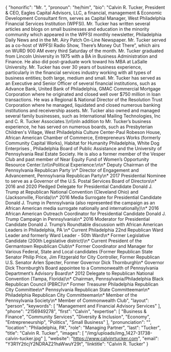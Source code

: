 {
  "honorific": "Mr. ",
  "pronoun": "he/him",
  "bio": "Calvin R. Tucker, President & CEO, Eagles Capital Advisors, LLC, a financial, management & Economic Development Consultant firm, serves as Capital Manager, West Philadelphia Financial Services Institution (WPFSI). Mr. Tucker has written several articles and blogs on small businesses and education in the minority community which appeared in the WPFSI monthly newsletter, Philadelphia Daily News and in the Mt. Airy Patch On-Line Newspaper. Mr. Tucker served as a co-host of WPFSI Radio Show, There’s Money Out There”, which airs on WURD 900 AM every third Saturday of the month. Mr. Tucker graduated from Lincoln University in 1975 with a BA in Business Administration and Finance. He also did post-graduate work toward his MBA at LaSalle University. Mr. Tucker has over 30 years of business experience, particularly in the financial services industry working with all types of business entities; both large, medium and small. Mr. Tucker has served as an Executive and Senior Officer of several financial institutions, such as Advance Bank, United Bank of Philadelphia, GMAC Commercial Mortgage Corporation where he originated and closed well over $750 million in loan transactions. He was a Regional & National Director of the Resolution Trust Corporation where he managed, liquidated and closed numerous banking institutions and receivership assets. Mr. Tucker also owned and managed several family businesses, such as International Mailing Technologies, Inc and C. R. Tucker Associates.\\\n\\\nIn addition to Mr. Tucker’s business experience, he has served on numerous boards, such as Presbyterian Children's Village, West Philadelphia Culture Center-Paul Robeson House, African American Chamber of Commerce, Entrepreneurs Works (formerly Community Capital Works), Habitat for Humanity Philadelphia, White Dog Enterprises , Philadelphia Board of Public Assistance and the University of Pennsylvania Real Estate Society. He is also a former member of the Vesper Club and past member of Near Equity Fund of Women’s Opportunity Resource Center.\\\n\\\nPolitical Experience:\n\n* Deputy Chairman of the Pennsylvania Republican Party \n* Director of Engagement and Advancement, Pennsylvania Republican Party\n* 2017 Presidential Nominee to serve as a Governor of the U.S. Postal Services Board of Directors\n* 2016 and 2020 Pledged Delegate for Presidential Candidate Donald J. Trump at Republican National Convention (Cleveland Ohio) and (Jacksonville, Florida)\n* 2016 Media Surrogate for Presidential Candidate Donald J. Trump in Pennsylvania (also represented the campaign as an African American media surrogate nationally and internationally)\n* 2016 African American Outreach Coordinator for Presidential Candidate Donald J. Trump Campaign in Pennsylvania\n* 2016 Moderator for Presidential Candidate Donald J. Trump’s Roundtable discussion with African American Leaders in Philadelphia, PA \n* Current Philadelphia 22nd Republican Ward Leader and formerly Ward Leader - 50th Ward\n* Former Legislative Candidate (200th Legislative district)\n* Current President of the Germantown Republican Club\n* Former Coordinator and Manager for Various Federal, State and Local candidates (Former Republican State Senator Philip Price, Jim Fitzgerald for City Controller, Former Republican U.S. Senator Arlen Specter, Former Governor Dick Thornburgh\n* Governor Dick Thornburgh’s Board appointee to a Commonwealth of Pennsylvania Department’s Advisory Board\n* 2012 Delegate to Republican National Convention (Tampa, Florida)\n* Chairman, Pennsylvania/Philadelphia Black Republican Council (PBRC)\n* Former Treasurer Philadelphia Republican City Committee\n* Pennsylvania Republican State Committeeman\n* Philadelphia Republican City Committeeman\n* Member of the Pennsylvania Society\n* Member of Commonwealth Club",
  "layout": "person",
  "keywords": [
    "Management and Financial Advisory Services"
  ],
  "phone": "2156949278",
  "first": "Calvin",
  "expertise": [
    "Business & Finance",
    "Community Services",
    "Diversity & Inclusion",
    "Economy",
    "Entrepreneurship",
    "Politics",
    "Small Business"
  ],
  "pronunciation": "",
  "location": "Philadelphia, PA",
  "role": "Managing Partner",
  "last": "Tucker",
  "title": "Calvin R. Tucker",
  "images": [
    "/img/uploads/img_1427-31738-calvin-tucker.jpg"
  ],
  "website": "https://www.calvinrtucker.com",
  "email": "Y3R1Y2tlcjY2NDRAZ21haWwuY29t",
  "linktitle": "Calvin R. Tucker"
}
